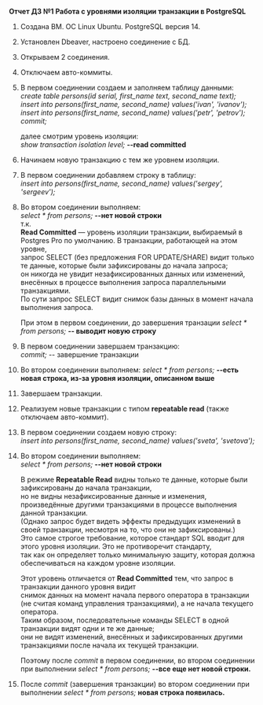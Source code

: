 **Отчет ДЗ №1 Работа с уровнями изоляции транзакции в PostgreSQL**  
  
1. Создана ВМ. ОС Linux Ubuntu. PostgreSQL версия 14.  
  
1. Установлен Dbeaver, настроено соединение с БД.  
  
1. Открываем 2 соединения.  
  
1. Отключаем авто-коммиты.  
  
1. В первом соединении создаем и заполняем таблицу данными:  
	*create table persons(id serial, first_name text, second_name text);*   
	*insert into persons(first_name, second_name) values('ivan', 'ivanov');*  
	*insert into persons(first_name, second_name) values('petr', 'petrov');*   
	*commit;*  
	
	далее смотрим уровень изоляции:    	
	*show transaction isolation level;* **--read committed**  	
  
1. Начинаем новую транзакцию с тем же уровнем изоляции.  
  
1. В первом соединении добавляем строку в таблицу:  	
	*insert into persons(first_name, second_name) values('sergey', 'sergeev');*  
  
1. Во втором соединении выполняем:  
	*select * from persons;* **--нет новой строки**  
	т.к.  
	**Read Committed** — уровень изоляции транзакции, выбираемый в Postgres Pro по умолчанию. В транзакции, работающей на этом уровне,   
	запрос SELECT (без предложения FOR UPDATE/SHARE) видит только те данные, которые были зафиксированы до начала запроса;   
	он никогда не увидит незафиксированных данных или изменений, внесённых в процессе выполнения запроса параллельными транзакциями.   
	По сути запрос SELECT видит снимок базы данных в момент начала выполнения запроса.  
  
	При этом в первом соединении, до завершения транзации *select * from persons;* **-- выводит новую строку**  
  
1. В первом соединении завершаем транзакцию:  
*commit;* -- завершение транзакции
  
1. Во втором соединении выполняем:
*select * from persons;* **--есть новая строка, из-за уровня изоляции, описанном выше**  
  
1. Завершаем транзакции.
  
1. Реализуем новые транзакции с типом **repeatable read** (также отключаем авто-коммит).  
  
1. В первом соединении создаем новую строку:  
	*insert into persons(first_name, second_name) values('sveta', 'svetova');*  
  
1. Во втором соединении выполняем:  
	*select * from persons;* **--нет новой строки**
  
	В режиме **Repeatable Read** видны только те данные, которые были зафиксированы до начала транзакции,   
	но не видны незафиксированные данные и изменения,  
	произведённые другими транзакциями в процессе выполнения данной транзакции.   
	(Однако запрос будет видеть эффекты предыдущих изменений в своей транзакции, несмотря на то, что они не зафиксированы.)   
	Это самое строгое требование, которое стандарт SQL вводит для этого уровня изоляции. Это не противоречит стандарту,   
	так как он определяет только минимальную защиту, которая должна обеспечиваться на каждом уровне изоляции.  
  
	Этот уровень отличается от **Read Committed** тем, что запрос в транзакции данного уровня видит   
	снимок данных на момент начала первого оператора в транзакции (не считая команд управления транзакциями), а не начала текущего оператора.   
	Таким образом, последовательные команды SELECT в одной транзакции видят одни и те же данные;   
	они не видят изменений, внесённых и зафиксированных другими транзакциями после начала их текущей транзакции.  

	Поэтому после *commit* в первом соединении, во втором соединении при выполнении *select * from persons;* **--все еще нет новой строки.**    
  
1. После *commit* (завершения транзакции) во втором соединении при выполнении *select * from persons;* **новая строка появилась.**

